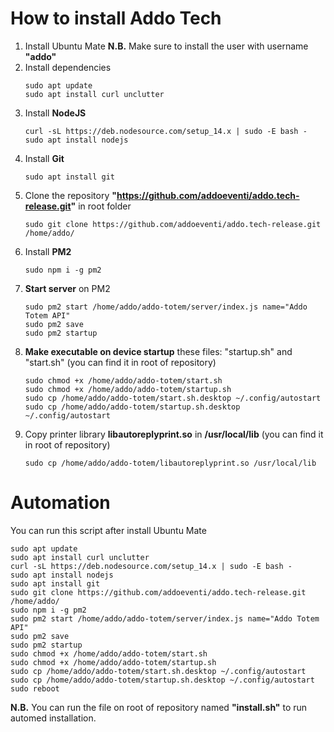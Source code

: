 # How to install Addo Tech
1. Install Ubuntu Mate
    **N.B.** Make sure to install the user with username **"addo"**
2. Install dependencies
    ```
    sudo apt update
    sudo apt install curl unclutter
    ```
2. Install **NodeJS**
    ```
    curl -sL https://deb.nodesource.com/setup_14.x | sudo -E bash -
    sudo apt install nodejs
    ```
3. Install **Git**
    ```
    sudo apt install git
    ```
4. Clone the repository **"https://github.com/addoeventi/addo.tech-release.git"** in root folder
    ```
    sudo git clone https://github.com/addoeventi/addo.tech-release.git /home/addo/
    ````
5. Install **PM2** 
    ```
    sudo npm i -g pm2
    ````
6. **Start server** on PM2
    ```
    sudo pm2 start /home/addo/addo-totem/server/index.js name="Addo Totem API"
    sudo pm2 save
    sudo pm2 startup
    ```
7. **Make executable on device startup** these files: "startup.sh" and "start.sh" 
    (you can find it in root of repository)
    ```
    sudo chmod +x /home/addo/addo-totem/start.sh
    sudo chmod +x /home/addo/addo-totem/startup.sh
    sudo cp /home/addo/addo-totem/start.sh.desktop ~/.config/autostart
    sudo cp /home/addo/addo-totem/startup.sh.desktop ~/.config/autostart
    ```
8. Copy printer library **libautoreplyprint.so** in **/usr/local/lib** 
    (you can find it in root of repository)
    ```
    sudo cp /home/addo/addo-totem/libautoreplyprint.so /usr/local/lib
    ```

# Automation
You can run this script after install Ubuntu Mate
```
sudo apt update
sudo apt install curl unclutter
curl -sL https://deb.nodesource.com/setup_14.x | sudo -E bash -
sudo apt install nodejs
sudo apt install git
sudo git clone https://github.com/addoeventi/addo.tech-release.git /home/addo/
sudo npm i -g pm2
sudo pm2 start /home/addo/addo-totem/server/index.js name="Addo Totem API"
sudo pm2 save
sudo pm2 startup
sudo chmod +x /home/addo/addo-totem/start.sh
sudo chmod +x /home/addo/addo-totem/startup.sh
sudo cp /home/addo/addo-totem/start.sh.desktop ~/.config/autostart
sudo cp /home/addo/addo-totem/startup.sh.desktop ~/.config/autostart
sudo reboot
```

**N.B.** You can run the file on root of repository named **"install.sh"** to run automed installation.